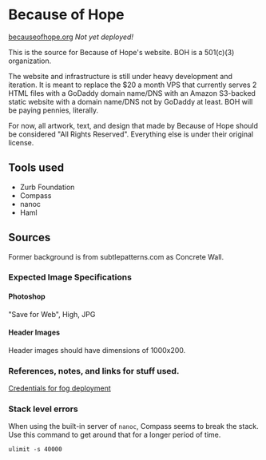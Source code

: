 # Because of Hope

[becauseofhope.org](http://www.becauseofhope.org) _Not yet deployed!_

This is the source for Because of Hope's website. BOH is a 501(c)(3)
organization.

The website and infrastructure is still under heavy development and iteration.
It is meant to replace the $20 a month VPS that currently serves 2 HTML files
with a GoDaddy domain name/DNS with an Amazon S3-backed static website with
a domain name/DNS not by GoDaddy at least. BOH will be paying pennies,
literally.

For now, all artwork, text, and design that made by Because of Hope should be
considered "All Rights Reserved". Everything else is under their original
license.

## Tools used

* Zurb Foundation
* Compass
* nanoc
* Haml

## Sources

Former background is from subtlepatterns.com as Concrete Wall.

### Expected Image Specifications

#### Photoshop

"Save for Web", High, JPG

#### Header Images

Header images should have dimensions of 1000x200.

### References, notes, and links for stuff used.

[Credentials for fog deployment](https://github.com/ddfreyne/nanoc/issues/100)

### Stack level errors

When using the built-in server of `nanoc`, Compass seems to break the stack.
Use this command to get around that for a longer period of time.

`ulimit -s 40000`

